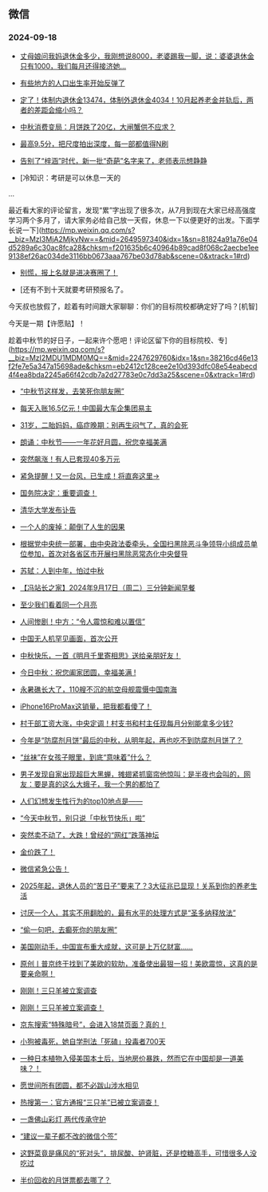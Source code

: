 ## 微信 
### 2024-09-18

+ [丈母娘问我妈退休金多少，我刚想说8000，老婆踢我一脚，说：婆婆退休金只有1000，我们每月还得接济她…](https://mp.weixin.qq.com/s?__biz=MzkyNDY1NzAwNQ==&mid=2248722063&idx=1&sn=5ec1ee514e8b5f1332cc2efcc7b8d231&chksm=c378745192a437ca17d43c222522f3096cff96a73f88d60209571136763ba54c1dde025b4c50&scene=0&xtrack=1#rd)

+ [有些地方的人口出生率开始反弹了](https://mp.weixin.qq.com/s?__biz=MzIxODgyOTA5NA==&mid=2247776020&idx=1&sn=4f84aca5b00633a039c188b43224c626&chksm=966824ce895aafe0000f6661449e9a0427a3dc1bb4e6872e3931be6b3457694713260e926778&scene=0&xtrack=1#rd)

+ [定了！体制内退休金13474，体制外退休金4034！10月起养老金并轨后，两者的差距会缩小吗？](https://mp.weixin.qq.com/s?__biz=MzU5MjE1MjkzMw==&mid=2247527864&idx=2&sn=a665272ad67ebedc474f172c6e8653bf&chksm=ff267dfb180b84f4e10fec173e310e811061f23d4803b40d370df896740417946048464bafe6&scene=0&xtrack=1#rd)

+ [中秋消费变局：月饼跌了20亿，大闸蟹供不应求？](https://mp.weixin.qq.com/s?__biz=MzA3OTM5NTkxNA==&mid=2653090814&idx=1&sn=37528f9a670e27e04fab44c569db318a&chksm=85404759eb434ec66f511e0c3013f28e80fdbea7f9999411ff4161eaf766a8c0b0f1e63f663f&scene=0&xtrack=1#rd)

+ [最高9.5分，把尺度拍出深度，每一部都值得N刷](https://mp.weixin.qq.com/s?__biz=MjM5NjA2MDQ4MA==&mid=2652593395&idx=1&sn=7aa3b66f127136043c075b9f7e2fb825&chksm=bc57fc00f6c7049888265dca938f64e37a7ae046fe53b0b1f8e02d45ab4980157da0bc29f27b&scene=0&xtrack=1#rd)

+ [告别了“梓涵”时代，新一批“奇葩”名字来了，老师表示想静静](https://mp.weixin.qq.com/s?__biz=Mzg2Njk2Mjk3OA==&mid=2247495934&idx=1&sn=8448d706999446808426f493536e48cc&chksm=cfcb128680c07ba535138e8d063761ad99852a60d06da261bc0eceaa20d652b336964d11d0ab&scene=0&xtrack=1#rd)

+ [冷知识：考研是可以休息一天的



...

最近看大家的评论留言，发现“累”字出现了很多次，从7月到现在大家已经高强度学习两个多月了，请大家务必给自己放一天假，休息一下以便更好的出发。下面学长说一下](https://mp.weixin.qq.com/s?__biz=MzI3MjA2MjkyNw==&mid=2649597340&idx=1&sn=81824a91a76e04d5289a6c30ac8fca28&chksm=f201635b6c40964b89cad8f068c2aecbe1ee9138ef26ac034de3116bb0673aaa767be03d78ab&scene=0&xtrack=1#rd)

+ [别慌，报上名就是进决赛圈了！](https://mp.weixin.qq.com/s?__biz=MzI1MzUyMzA5MA==&mid=2247703505&idx=1&sn=303a1253fa623fdbfa8ed9e60138df43&chksm=e805efd0312cf144d98c8cc85fcc5f494cf646caa7d3aa041b583e5bb1ad248dbcd2d5ba93f6&scene=0&xtrack=1#rd)

+ [还有不到十天就要考研预报名了。

今天叔也放假了，趁着有时间跟大家聊聊：你们的目标院校都确定好了吗？[机智]

今天是一期【许愿贴】！

趁着中秋节的好日子，一起来许个愿吧！评论区留下你的目标院校、专](https://mp.weixin.qq.com/s?__biz=MzI2MDU1MDM0MQ==&mid=2247629760&idx=1&sn=38216cd46e13f2fe7e5a347a15698ade&chksm=eb2412c128cee2e10d393dfc08e54eabecd4f4ea8bda2245a66f42cdb7a2d27783e0c7dd3a25&scene=0&xtrack=1#rd)

+ [“中秋节这样发，去笑死你朋友圈”](https://mp.weixin.qq.com/s?__biz=MzI4MDU1OTI3NQ==&mid=2247487996&idx=1&sn=2d4d408fcc4d4135a408b0ba67b0a3d0&chksm=eadd69edff8e787f5852e9cc6820b7dc3f2acc17534ad7ef52d32c1d1a61a7b16ebf3f427c3d&scene=0&xtrack=1#rd)

+ [每天入账16.5亿元！中国最大车企集团易主](https://mp.weixin.qq.com/s?__biz=MzU3MTk2ODA1OA==&mid=2247509394&idx=1&sn=b4232b53a5828a16840f427d4ef4cdb9&chksm=fd3451c73a6dbe2ecc540de791313751ce5aa456177c1d2c29f459caa00c05ecb272366b807f&scene=0&xtrack=1#rd)

+ [31岁，二胎妈妈，癌症晚期：别再生闷气了，真的会死](https://mp.weixin.qq.com/s?__biz=MjM5Nzg0MTQ3OQ==&mid=2661591292&idx=1&sn=9c45bf1c79104b0570d9861ceb36ca5c&chksm=bc495d980a3f72ee150b1bdafec582cab415f1ed2eae6d85af2d1fcf5a9c4f90d2f4c593c425&scene=0&xtrack=1#rd)

+ [朗诵：中秋节——一年花好月圆，祝您幸福美满](https://mp.weixin.qq.com/s?__biz=MjM5MTg2MDg4MA==&mid=2832664503&idx=1&sn=78dcf765908812deed26e88ba0b89584&chksm=8ab51ed7ee35ed668cc1b78875d9f87521321565f29a590356f05bab6fb273946a19e4d39160&scene=0&xtrack=1#rd)

+ [突然飙涨！有人已套现40多万元](https://mp.weixin.qq.com/s?__biz=MjI3Njc0NTk4MQ==&mid=2650408787&idx=1&sn=d3b6c053322df2f2c86b53bfe258901a&chksm=b6548b95119a3d45aebd2a16f7a7ea6fd518f8c5bf4a698a0fcc9b7e03bd9e28b169cde8f270&scene=0&xtrack=1#rd)

+ [紧急提醒！又一台风，已生成！将直奔这里→](https://mp.weixin.qq.com/s?__biz=MjM5NzQ5MTkyMA==&mid=2657988080&idx=1&sn=7ff2887985b2c6946b3ce512e1721a58&chksm=bc86ee6a2be17a57e7de936f56f034b5e9976da9786a7e0a1f02a4eb4027fb2bb51f8d22aa77&scene=0&xtrack=1#rd)

+ [国务院决定：重要调查！](https://mp.weixin.qq.com/s?__biz=MjM5NzQ5MTkyMA==&mid=2657988059&idx=1&sn=f2754df2ba4a4577fec1d9ea1f41b8d6&chksm=bcadeac5d409f7c97d65794d6c7ec5c74f8a76878f0b9d0952808cb39670a57f83fe4b084eb6&scene=0&xtrack=1#rd)

+ [清华大学发布讣告](https://mp.weixin.qq.com/s?__biz=MzAxMDY0ODUxMw==&mid=2736531836&idx=1&sn=c11602f633cad59c1ed5650245675360&chksm=bca0c6bd6450d2694628dd458f7948d73ae4bbcf0844119d449a0a9259f41be644588aa14961&scene=0&xtrack=1#rd)

+ [一个人的废掉：颠倒了人生的因果](https://mp.weixin.qq.com/s?__biz=MjM5MDc0NTY2OA==&mid=2651826018&idx=2&sn=06dabb57db093d2f75e44242a30e01d7&chksm=bc5a07c2fdb7ebddaafcf321ea9c769c18f883e9e8a061c9d418335d43415fa75324e5542d7f&scene=0&xtrack=1#rd)

+ [根据党中央统一部署，由中央政法委牵头，全国扫黑除恶斗争领导小组成员单位参加，首次对各省区市开展扫黑除恶常态化中央督导](https://mp.weixin.qq.com/s?__biz=MzUzNTA4NTYxMA==&mid=2247633675&idx=1&sn=b1f2569a3b713f670589a7f66ebda2f3&chksm=fb996783be965254737dfefe1e2f493ff8614098280ac2084d80fbc5fafa27ee689bb5de4324&scene=0&xtrack=1#rd)

+ [苏轼：人到中年，怕过中秋](https://mp.weixin.qq.com/s?__biz=MjM5MDc0NTY2OA==&mid=2651826018&idx=1&sn=5808c4a5486e6c81d6bceb10cf82a121&chksm=bc92ef99e44cd696074359ef629474a3de7a9c80dc915660eaa4d48199fcbdaa3fadc815205b&scene=0&xtrack=1#rd)

+ [【冯站长之家】2024年9月17日（周二）三分钟新闻早餐](https://mp.weixin.qq.com/s?__biz=MzA5OTQyMDgyOQ==&mid=2652721639&idx=1&sn=fa00e8999228de6f4033ce9ff2547103&chksm=8ae5aad05670595e1730bf3e93f0e3ba5c058f74c57f6ef9e168e22b5f2e5b92712f8f1fce22&scene=0&xtrack=1#rd)

+ [至少我们看着同一个月亮](https://mp.weixin.qq.com/s?__biz=Mzg5Mjc3NzQzMA==&mid=2247536962&idx=1&sn=76d0fe453451bd948499397dc4f89df9&chksm=c149725d420517bdf3e26a365bc1aff52b7b384f31f3fad86f5c2b6efa7fc58bd0a625e58d51&scene=0&xtrack=1#rd)

+ [人间惨剧！中方：“令人震惊和难以置信”](https://mp.weixin.qq.com/s?__biz=MjM5MzA0MTg2MA==&mid=2654501694&idx=2&sn=22e0a0f60c83901848c918466fc70358&chksm=bca612455f629556dc8ab7ddb8aa258b57b4121111ecf6685fc340fb5c0081dfe671fe3df09c&scene=0&xtrack=1#rd)

+ [中国无人机罕见画面，首次公开](https://mp.weixin.qq.com/s?__biz=MjM5MzA0MTg2MA==&mid=2654501643&idx=2&sn=a9f68d60ec43615277e324accf9ba339&chksm=bce212c7366e219b7c2bd23ede57ed4d54c30b299424a319c05f708eec90a2dc47d8dbbed166&scene=0&xtrack=1#rd)

+ [中秋快乐，一首《明月千里寄相思》送给亲朋好友！](https://mp.weixin.qq.com/s?__biz=MzA3MDMwNjgwMw==&mid=2655713960&idx=1&sn=cbaa4b6f8ade6ceb583743a03ef3c2e4&chksm=85bac78c48cdd767339819d2747936b29d99518cfb43f9b24fa853d959f4403f57775ccecf80&scene=0&xtrack=1#rd)

+ [今日中秋：祝您阖家团圆，幸福美满 !](https://mp.weixin.qq.com/s?__biz=MzA3MDMwNjgwMw==&mid=2655713999&idx=1&sn=2738bd62912a79cc3039b94e807fe925&chksm=851e9f8fc269f4c4adebd699b45da4c9e09b27c5c915a41c24b9a013fce9fc43dd68fd28813f&scene=0&xtrack=1#rd)

+ [永暑礁长大了，110艘不沉的航空母舰震慑中国南海](https://mp.weixin.qq.com/s?__biz=MzU5MzcyMzc2OQ==&mid=2247788640&idx=1&sn=a818632be79ef2a95aa500ab73c1a743&chksm=ff24334961099409f2b4e14be3a7171431cbc1eb443d92178eb36047a7bb392ee30992bacdab&scene=0&xtrack=1#rd)

+ [iPhone16ProMax这销量，把我都看傻了！](https://mp.weixin.qq.com/s?__biz=MzA3OTc3MDc3MQ==&mid=2657526084&idx=1&sn=ea8e3bd41fc721aa3b61d845c2bbf1be&chksm=85f5e1235316cc76c1cea7256f6a36096e54e92a3c43f53ae21726b93b1540ee6aff8ed27f1d&scene=0&xtrack=1#rd)

+ [村干部工资大涨，中央定调！村支书和村主任现每月分别能拿多少钱?](https://mp.weixin.qq.com/s?__biz=MzkyODI5NDg1Ng==&mid=2247490006&idx=2&sn=8cc442d9faac8849303e4fa659cbc952&chksm=c3665a0f6a28b7b33d2d05e88788e8bd43bc2dac4f2ce40ec685e584a8f00fef1350d8757d8b&scene=0&xtrack=1#rd)

+ [今年是“防腐剂月饼”最后的中秋，从明年起，再也吃不到防腐剂月饼了？](https://mp.weixin.qq.com/s?__biz=MzUxNDI5Njg0Nw==&mid=2247488909&idx=1&sn=2d9e88241e52a228fe175b56e7f754b3&chksm=f88344d611886a0830c3628dcc51090a06bbd9a4870023b9f7803831f4b4e39e7b9bd470d73b&scene=0&xtrack=1#rd)

+ [“丝袜”在女孩子眼里，到底“意味着”什么？](https://mp.weixin.qq.com/s?__biz=MzA5MzgyNDMyNw==&mid=2648676217&idx=1&sn=74257abe5a1123bd87a4102667153fea&chksm=89ff9c731429ae9eaa16c608a9eb1a10e7ea0ae1110a3d37352868a5a9f417ddc930ebcb7507&scene=0&xtrack=1#rd)

+ [男子发现自家出现超巨大黑蝉，摊翅紧抓窗帘他惊叫：是半夜也会叫的，网友：要是真的这么大蛾子，我一个男的都怕了](https://mp.weixin.qq.com/s?__biz=MzkwNDY1MTc3NA==&mid=2247488081&idx=1&sn=973abfd2414fa76e80cc2fbf11ad8541&chksm=c1eb104b7629958f4c9c9d68755b6c015c1c5a652009b629cd9e944e3dcfd58138119503a221&scene=0&xtrack=1#rd)

+ [人们幻想发生性行为的top10地点是——](https://mp.weixin.qq.com/s?__biz=MzA4OTk1MTczMA==&mid=2653019012&idx=1&sn=308e03857c8d3668f705c3376bc64922&chksm=8a865b68fc957d70f689c3f694d7b185785c1c3781feb7f5f141ee93c2908a930b9a8abc970d&scene=0&xtrack=1#rd)

+ [“今天中秋节，别只说「中秋节快乐」啦”](https://mp.weixin.qq.com/s?__biz=Mzk0MzY3ODE2MA==&mid=2247498678&idx=1&sn=51c57f620dd5be5019a8b7cf10119a52&chksm=c2b322413e8e4880fbba252bb31869c5ac969dd0f4417fc39ed8e8fd363f663b8e4cfb68989e&scene=0&xtrack=1#rd)

+ [突然卖不动了，大跌！曾经的“网红”跌落神坛](https://mp.weixin.qq.com/s?__biz=MjI3Njc0NTk4MQ==&mid=2650408864&idx=1&sn=aeb2c508b34f03624826cb0d0dcc63c7&chksm=b65e31622e86131f257a8328aec205b53fc82ad1f1ed427fa49ab26f835592d671e45b099a84&scene=0&xtrack=1#rd)

+ [金价跌了！](https://mp.weixin.qq.com/s?__biz=MjM5NzQ5MTkyMA==&mid=2657988230&idx=2&sn=b2dedfe3dd1cec4585003364a80fd5fd&chksm=bcde539bd918987e078e02b684bc0de97b1aa52ed9e6a7ed9e7da1b67af5533933045d196e80&scene=0&xtrack=1#rd)

+ [微信紧急公告！](https://mp.weixin.qq.com/s?__biz=MjM5NzQ5MTkyMA==&mid=2657988230&idx=1&sn=d3d32dc2f127b5c5ff943c369cbf6f4c&chksm=bcb0cf57fe7f6c06ecc1cb90f28f41fccf4f354137b65b7aa8dcf32344f4f08d7e46fda0eb05&scene=0&xtrack=1#rd)

+ [2025年起，退休人员的“苦日子”要来了？3大征兆已显现！关系到你的养老生活](https://mp.weixin.qq.com/s?__biz=Mzg4NjkwNDc3NQ==&mid=2247486664&idx=1&sn=e97c80bd2d7892e7342c59d3d9253539&chksm=cef08e44258fef998c6504bbddb871571222ca98916c68a25dfd0637ec8997c79ce8e87970c3&scene=0&xtrack=1#rd)

+ [讨厌一个人，其实不用翻脸的，最有水平的处理方式是“圣多纳释放法”](https://mp.weixin.qq.com/s?__biz=MzI0NDY1Mzg0Ng==&mid=2247583499&idx=1&sn=680a26a41607adc5eeb22cc604f7ca44&chksm=e89bd72f2fa2d1b45221307fb4c02629ab0091b905aef7e968d60819f4355dbc9ad942f5fbc6&scene=0&xtrack=1#rd)

+ [“偷一句吧，去癫死你的朋友圈”](https://mp.weixin.qq.com/s?__biz=Mzk0MDY3OTQ0OQ==&mid=2247485751&idx=1&sn=e4773c703105c0744adfe90bbd25f5a6&chksm=c37253a4217f1c9e22a039b7712f9989ec360d86f3f016dac3682021f295db6b9ae7e4bf0710&scene=0&xtrack=1#rd)

+ [美国刚动手，中国宣布重大成就，这可是上万亿财富……](https://mp.weixin.qq.com/s?__biz=MzUxNjUxMTg3OA==&mid=2247646434&idx=2&sn=e49400b41cf130e796ef623579ff462b&chksm=f8c1cd6c6c3437a254639516e2fe52f161cdb4d4ee1f99ab50e6d43a65cdc052fb2da7e2ca13&scene=0&xtrack=1#rd)

+ [原创丨普京终于找到了美欧的软肋，准备使出最狠一招！美欧震惊，这真的是要亲命啊！](https://mp.weixin.qq.com/s?__biz=MzUxNjUxMTg3OA==&mid=2247646434&idx=1&sn=97cd2611975e397dbb097221353a4b72&chksm=f88fcdb7b8839eb308ce54be0d27792059c891e8cd519a04f86d55cb6e5b7c9fb7517b6df620&scene=0&xtrack=1#rd)

+ [刚刚！三只羊被立案调查](https://mp.weixin.qq.com/s?__biz=MjM5MTM3NTMwNA==&mid=2661503757&idx=1&sn=f65e6b94d81ec21030963bd50ccda5b2&chksm=bc1d51ae016a47a2355130c2b31403362ff1f6fa2622ce28b97bd428a6c2b9edb06f4e31af53&scene=0&xtrack=1#rd)

+ [刚刚！三只羊被立案调查！](https://mp.weixin.qq.com/s?__biz=MzA5MDEzNjQwMA==&mid=2656142101&idx=1&sn=d7b2ae680fb7d651a71e30d003bd42c5&chksm=8a388cbd8796abeedc6b0164b8d11729c6b6911f58a6ca9334dc90f1458d3a1e761082a7c4fd&scene=0&xtrack=1#rd)

+ [京东搜索“特殊暗号”，会进入18禁页面？真的！](https://mp.weixin.qq.com/s?__biz=MzA5Njc4ODI1NA==&mid=2657208677&idx=1&sn=627ac704d11cdb556168b5180096d2c4&chksm=8aa6d7a095fd6347920a3f83b08b6d16978be418e926b4b576b20c583d01d580f7904edc39e9&scene=0&xtrack=1#rd)

+ [小狗被毒死，她自学刑法「死磕」投毒者700天](https://mp.weixin.qq.com/s?__biz=MzI2NDk5NzA0Mw==&mid=2248682166&idx=1&sn=256d13f5039cd4116de7333c5d978946&chksm=e8cfd7a3ade23461354e3a8b86a07e3aaa16c80f7e34d68d50da4fda0038cc4852752e51285c&scene=0&xtrack=1#rd)

+ [一种日本植物入侵美国本土后，当地房价暴跌，然而它在中国却是一道美味？！](https://mp.weixin.qq.com/s?__biz=MzA5NTk1MDMxMg==&mid=2653012258&idx=1&sn=9fc0e37d3fd9c39eaaffe9ee61b9c641&chksm=8a9456cd424875443b0a51e2e7e6d7365593b698bc7d7129ce199e09e467c1219fb6e2479c72&scene=0&xtrack=1#rd)

+ [愿世间所有团圆，都不必跋山涉水相见](https://mp.weixin.qq.com/s?__biz=MjM5NzgxMDk1Mg==&mid=2650029599&idx=1&sn=100ebb49d2902105818b8492fad966e9&chksm=bf70e915e059ae2fd056f0c847fed857a1fa37701cfa1f3b88fca1fe41d68cdc5451e8c109f9&scene=0&xtrack=1#rd)

+ [热搜第一：官方通报“三只羊”已被立案调查！](https://mp.weixin.qq.com/s?__biz=Mzk0MDY3NzMzMQ==&mid=2247625418&idx=1&sn=1bd04bd6e24a8238ae0bac0f29ae448f&chksm=c317212dec6dda9b189679dd45d4299af119bd90e1d547e9054e24ba8575682c464dab24ffa4&scene=0&xtrack=1#rd)

+ [一盏佛山彩灯 两代传承守护](https://mp.weixin.qq.com/s?__biz=MzAwNzM5MDA1MQ==&mid=2718752047&idx=1&sn=f62658d07f0d8b0ec6a490a393179a93&chksm=bdf9690602437e171c88b3dd9830023bbb5bd68ce83d739720ae21623333e41039899b2ae0c3&scene=0&xtrack=1#rd)

+ [“建议一辈子都不改的微信个签”](https://mp.weixin.qq.com/s?__biz=MzkyNjY4NTkwOQ==&mid=2247488415&idx=1&sn=3d14977f1063f27df8093b580261a45e&chksm=c3790f98a66df181bae7c5d49fcbda95c59694dcf006f0277349162452cb3534f60d40696529&scene=0&xtrack=1#rd)

+ [这野菜竟是痛风的“死对头”，排尿酸、护肾脏，还是控糖高手，可惜很多人没吃过](https://mp.weixin.qq.com/s?__biz=MzkxMzcxNTYzNA==&mid=2247486227&idx=2&sn=1992e97b4dc859acdd4cb6b7ba4cd650&chksm=c06503d814ee531c59ed77364761010e9e695f169832061ef0c7ec612eab3f40fcf376dc9111&scene=0&xtrack=1#rd)

+ [半价回收的月饼票都去哪了？](https://mp.weixin.qq.com/s?__biz=MjM5ODU1Mjc3NQ==&mid=2651198729&idx=1&sn=05d07efee77d9b5e833ec3c9f18af8dd&chksm=bcd53efe15a574cf1d6b16c7c2dc63da9350ec66d03a6e32b1ddcc504db7f24f856ce67d2a99&scene=0&xtrack=1#rd)

